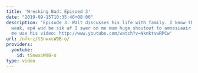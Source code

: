```yaml
---
title: 'Wrecking Bad: Episoed 3'
date: "2019-09-15T10:35:46+08:00"
description: 'Episode 3: Walt discusses his life with family. I know this one is kinda
  weak, ep4 wud be sik af I swer on me mum huge shoutout to amnesiaair for letting
  me use his video: http://www.youtube.com/watch?v=NknktvwRPCw'
url: /nfkrz/tSnwxcW9B-o/
providers:
  youtube:
    id: tSnwxcW9B-o
type: video
---
```

